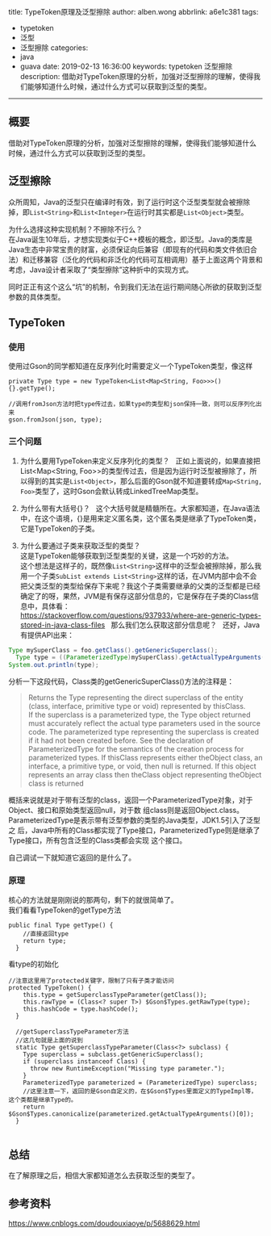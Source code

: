 title: TypeToken原理及泛型擦除
author: alben.wong
abbrlink: a6e1c381
tags:
  - typetoken
  - 泛型
  - 泛型擦除
categories:
  - java
  - guava
date: 2019-02-13 16:36:00
keywords: typetoken 泛型擦除
description: 借助对TypeToken原理的分析，加强对泛型擦除的理解，使得我们能够知道什么时候，通过什么方式可以获取到泛型的类型。
---
## 概要
借助对TypeToken原理的分析，加强对泛型擦除的理解，使得我们能够知道什么时候，通过什么方式可以获取到泛型的类型。

## 泛型擦除
众所周知，Java的泛型只在编译时有效，到了运行时这个泛型类型就会被擦除掉，即`List<String>`和`List<Integer>`在运行时其实都是`List<Object>`类型。

为什么选择这种实现机制？不擦除不行么？  
在Java诞生10年后，才想实现类似于C++模板的概念，即泛型。Java的类库是Java生态中非常宝贵的财富，必须保证向后兼容（即现有的代码和类文件依旧合法）和迁移兼容（泛化的代码和非泛化的代码可互相调用）基于上面这两个背景和考虑，Java设计者采取了“类型擦除”这种折中的实现方式。

同时正正有这个这么“坑”的机制，令到我们无法在运行期间随心所欲的获取到泛型参数的具体类型。


## TypeToken

### 使用
使用过Gson的同学都知道在反序列化时需要定义一个TypeToken类型，像这样
```
private Type type = new TypeToken<List<Map<String, Foo>>>(){}.getType();

//调用fromJson方法时把type传过去，如果type的类型和json保持一致，则可以反序列化出来
gson.fromJson(json, type);

```

### 三个问题

1. 为什么要用TypeToken来定义反序列化的类型？  
正如上面说的，如果直接把List<Map<String, Foo>>的类型传过去，但是因为运行时泛型被擦除了，所以得到的其实是`List<Object>`，那么后面的Gson就不知道要转成`Map<String, Foo>`类型了，这时Gson会默认转成LinkedTreeMap类型。

2. 为什么带有大括号{}？  
这个大括号就是精髓所在。大家都知道，在Java语法中，在这个语境，{}是用来定义匿名类，这个匿名类是继承了TypeToken类，它是TypeToken的子类。

3. 为什么要通过子类来获取泛型的类型？  
这是TypeToken能够获取到泛型类型的关键，这是一个巧妙的方法。  
这个想法是这样子的，既然像`List<String>`这样中的泛型会被擦除掉，那么我用一个子类`SubList extends List<String>`这样的话，在JVM内部中会不会把父类泛型的类型给保存下来呢？我这个子类需要继承的父类的泛型都是已经确定了的呀，果然，JVM是有保存这部分信息的，它是保存在子类的Class信息中，具体看：  
https://stackoverflow.com/questions/937933/where-are-generic-types-stored-in-java-class-files  
那么我们怎么获取这部分信息呢？  
还好，Java有提供API出来：
```java
Type mySuperClass = foo.getClass().getGenericSuperclass();
  Type type = ((ParameterizedType)mySuperClass).getActualTypeArguments()[0];
System.out.println(type);
```

分析一下这段代码，Class类的getGenericSuperClass()方法的注释是：

> Returns the Type representing the direct superclass of the entity (class, interface, primitive type or void) represented by thisClass.  
If the superclass is a parameterized type, the Type object returned must accurately reflect the actual type parameters used in the source code. The parameterized type representing the superclass is created if it had not been created before. See the declaration of ParameterizedType for the semantics of the creation process for parameterized types. If thisClass represents either theObject class, an interface, a primitive type, or void, then null is returned. If this object represents an array class then theClass object representing theObject class is returned

概括来说就是对于带有泛型的class，返回一个ParameterizedType对象，对于Object、接口和原始类型返回null，对于数 组class则是返回Object.class。ParameterizedType是表示带有泛型参数的类型的Java类型，JDK1.5引入了泛型之 后，Java中所有的Class都实现了Type接口，ParameterizedType则是继承了Type接口，所有包含泛型的Class类都会实现 这个接口。

自己调试一下就知道它返回的是什么了。


### 原理
核心的方法就是刚刚说的那两句，剩下的就很简单了。  
我们看看TypeToken的getType方法
```
public final Type getType() {
	//直接返回type
    return type;
  }
```

看type的初始化
```
//注意这里用了protected关键字，限制了只有子类才能访问
protected TypeToken() {
    this.type = getSuperclassTypeParameter(getClass());
    this.rawType = (Class<? super T>) $Gson$Types.getRawType(type);
    this.hashCode = type.hashCode();
  }
  
  //getSuperclassTypeParameter方法
  //这几句就是上面的说到
  static Type getSuperclassTypeParameter(Class<?> subclass) {
    Type superclass = subclass.getGenericSuperclass();
    if (superclass instanceof Class) {
      throw new RuntimeException("Missing type parameter.");
    }
    ParameterizedType parameterized = (ParameterizedType) superclass;
    //这里注意一下，返回的是Gson自定义的，在$Gson$Types里面定义的TypeImpl等，这个类都是继承Type的。
    return $Gson$Types.canonicalize(parameterized.getActualTypeArguments()[0]);
  }
  
```



## 总结
在了解原理之后，相信大家都知道怎么去获取泛型的类型了。


## 参考资料
https://www.cnblogs.com/doudouxiaoye/p/5688629.html
